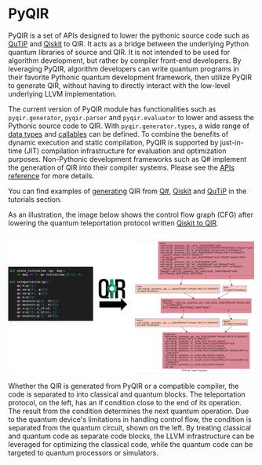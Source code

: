 
# PyQIR
PyQIR is a set of APIs designed to lower the pythonic source code such as [QuTiP](qir-book/tutorials/qir-emission/qutip/qir-gen.ipynb) and [Qiskit](qir-book/tutorials/qir-emission/qiskit/qir-gen.ipynb) to QIR. It acts as a bridge between the underlying Python quantum libraries of source and QIR. It is not intended to be used for algorithm development, but rather by compiler front-end developers. By leveraging PyQIR, algorithm developers can write quantum programs in their favorite Pythonic quantum development framework, then utilize PyQIR to generate QIR, without having to directly interact with the low-level underlying LLVM implementation.

The current version of PyQIR module has functionalities such as `pyqir.generator`, `pyqir.parser` and `pyqir.evaluator` to lower and assess the Pythonic source code to QIR. With `pyqir.generator.types`, a wide range of [data types](qir-book/ecosystem/specs/data-types.md) and [callables](qir-book/ecosystem/specs/callables.md) can be defined. To combine the benefits of dynamic execution and static compilation, PyQIR is supported by just-in-time (JIT) compilation infrastructure for evaluation and optimization purposes.  Non-Pythonic development frameworks such as Q# implement the generation of QIR into their compiler systems. Please see the [APIs reference](https://www.qir-alliance.org/pyqir/api/index.html) for more details.

You can find examples of [generating](qir-book/tutorials/qir-emission/generation.md) QIR from [Q#](qir-book/tutorials/qir-emission/qsharp/in_jupyter/qsharp-magic.ipynb), [Qiskit](qir-book/tutorials/qir-emission/qiskit/qir-gen.ipynb) and [QuTiP](qir-book/tutorials/qir-emission/qutip/qir-gen.ipynb) in the tutorials section.

As an illustration, the image below shows the control flow graph (CFG) after lowering the quantum teleportation protocol written [Qiskit to QIR](qir-book/tutorials/qir-emission/qiskit/qir-gen.ipynb).


![alt text](CFG.png)

Whether the QIR is generated from PyQIR or a compatible compiler, the code is separated to into classical and quantum blocks. The teleportation protocol, on the left, has an if condition close to the end of its operation. The result from the condition determines the next quantum operation. Due to the quantum device's limitations in handling control flow, the condition is separated from the quantum circuit, shown on the left. By treating classical and quantum code as separate code blocks, the LLVM infrastructure can be leveraged for optimizing the classical code, while the quantum code can be targeted to quantum processors or simulators.

